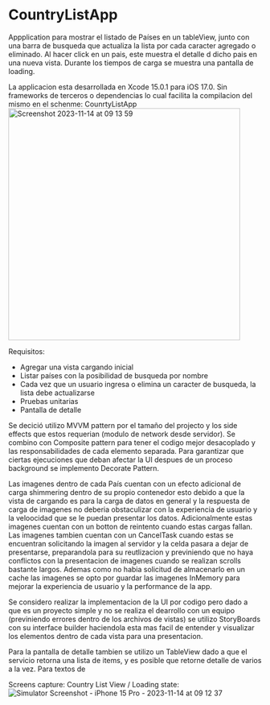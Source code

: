 # CountryListApp
Appplication para mostrar el listado de Países en un tableView, junto con una barra de busqueda que actualiza la lista por cada caracter agregado o eliminado. Al hacer click en un pais, este muestra el detalle d dicho pais en una nueva vista. Durante los tiempos de carga se muestra una pantalla de loading.

La applicacion esta desarrollada en Xcode 15.0.1 para iOS 17.0. Sin frameworks de terceros o dependencias lo cual facilita la compilacion del mismo en el schenme: CounrtyListApp
<img width="461" alt="Screenshot 2023-11-14 at 09 13 59" src="https://github.com/ChrisCalix/CountryListApp/assets/80593860/19df4ddc-23d1-436b-8270-8553db21099d">

Requisitos:
- Agregar una vista cargando inicial
- Listar países con la posibilidad de busqueda por nombre
- Cada vez que un usuario ingresa o elimina un caracter de busqueda, la lista debe actualizarse
- Pruebas unitarias
- Pantalla de detalle 

Se decició utilizo MVVM pattern por el tamaño del projecto y los side effects que estos requerian (modulo de network desde servidor). Se combino con Composite pattern para tener el codigo mejor desacoplado y las responsabilidades de cada elemento separada. Para garantizar que ciertas ejecuciones que deban afectar la UI despues de un proceso background se implemento Decorate Pattern. 

Las imagenes dentro de cada País cuentan con un efecto adicional de carga shimmering dentro de su propio contenedor esto debido a que la vista de cargando es para la carga de datos en general y la respuesta de carga de imagenes no deberia obstaculizar con la experiencia de usuario y la veloocidad que se le puedan presentar los datos. Adicionalmente estas imagenes cuentan con un botton de reintento cuando estas cargas fallan. 
Las imagenes tambien cuentan con un CancelTask cuando estas se encuentran solicitando la imagen al servidor y la celda pasara a dejar de presentarse, preparandola para su reutlizacion y previniendo que no haya conflictos con la presentacion de imagenes cuando se realizan scrolls bastante largos. Ademas como no habia solicitud de almacenarlo en un cache las imagenes se opto por guardar las imagenes InMemory para mejorar la experiencia de usuario y la performance de la app.

Se considero realizar la implementacion de la UI por codigo pero dado a que es un proyecto simple y no se realiza el dearrollo con un equipo (previniendo errores dentro de los archivos de vistas) se utilizo StoryBoards con su interface builder haciendola esta mas facil de entender y visualizar los elementos dentro de cada vista para una presentacion. 

Para la pantalla de detalle tambien se utilizo un TableView dado a que el servicio retorna una lista de items, y es posible que retorne detalle de varios a la vez. 
Para textos de 

Screens capture:
Country List View / Loading state:
![Simulator Screenshot - iPhone 15 Pro - 2023-11-14 at 09 12 37](https://github.com/ChrisCalix/CountryListApp/assets/80593860/8f0f24cf-cc94-49f8-a9bc-a10ae0cffbac)






